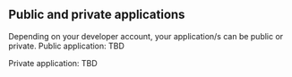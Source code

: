 ## Public and private applications
Depending on your developer account, your application/s can be public or private.
Public application: TBD

Private application: TBD
<!-- to confirm this is still in place -->

